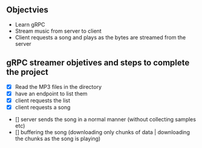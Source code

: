 ## Objectvies

- Learn gRPC
- Stream music from server to client
- Client requests a song and plays as the bytes are streamed from the server


## gRPC streamer objetives and steps to complete the project

- [x] Read the MP3 files in the directory
- [x] have an endpoint to list them
- [x] client requests the list
- [x] client requests a song
- [] server sends the song in a normal manner (without collecting samples etc)
- [] buffering the song (downloading only chunks of data | downloading the chunks as the song is playing)
